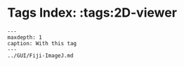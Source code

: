 # Tags Index: :tags:2D-viewer

```{toctree}
---
maxdepth: 1
caption: With this tag
---
../GUI/Fiji-ImageJ.md
```
